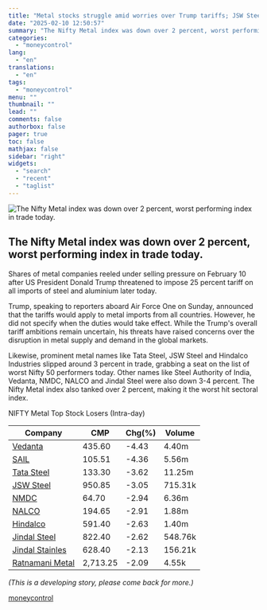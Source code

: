 ```yaml
---
title: "Metal stocks struggle amid worries over Trump tariffs; JSW Steel, Tata Steel, Hindalco fall 3-4%"
date: "2025-02-10 12:50:57"
summary: "The Nifty Metal index was down over 2 percent, worst performing index in trade today. Shares of metal companies reeled under selling pressure on February 10 after US President Donald Trump threatened to impose 25 percent tariff on all imports of steel and aluminium later today.Trump, speaking to reporters aboard..."
categories:
  - "moneycontrol"
lang:
  - "en"
translations:
  - "en"
tags:
  - "moneycontrol"
menu: ""
thumbnail: ""
lead: ""
comments: false
authorbox: false
pager: true
toc: false
mathjax: false
sidebar: "right"
widgets:
  - "search"
  - "recent"
  - "taglist"
---
```


![The Nifty Metal index was down over 2 percent, worst performing index in trade today.](//stat1.moneycontrol.com/mcnews//images/grey_bg.gif "The Nifty Metal index was down over 2 percent, worst performing index in trade today.")

The Nifty Metal index was down over 2 percent, worst performing index in trade today.
-------------------------------------------------------------------------------------

 

Shares of metal companies reeled under selling pressure on February 10 after US President Donald Trump threatened to impose 25 percent tariff on all imports of steel and aluminium later today.

Trump, speaking to reporters aboard Air Force One on Sunday, announced that the tariffs would apply to metal imports from all countries. However, he did not specify when the duties would take effect. While the Trump's overall tariff ambitions remain uncertain, his threats have raised concerns over the disruption in metal supply and demand in the global markets.

Likewise, prominent metal names like Tata Steel, JSW Steel and Hindalco Industries slipped around 3 percent in trade, grabbing a seat on the list of worst Nifty 50 performers today. Other names like Steel Authority of India, Vedanta, NMDC, NALCO and Jindal Steel were also down 3-4 percent. The Nifty Metal index also tanked over 2 percent, making it the worst hit sectoral index.

NIFTY Metal Top Stock Losers (Intra-day)

| Company | CMP | Chg(%) | Volume |
| --- | --- | --- | --- |
| [Vedanta](https://www.moneycontrol.com/india/stockpricequote/mining-minerals/vedanta/SG) | 435.60 | -4.43 | 4.40m |
| [SAIL](https://www.moneycontrol.com/india/stockpricequote/steel-large/sail/SAI) | 105.51 | -4.36 | 5.56m |
| [Tata Steel](https://www.moneycontrol.com/india/stockpricequote/tata-steel/tatasteel/TIS) | 133.30 | -3.62 | 11.25m |
| [JSW Steel](https://www.moneycontrol.com/india/stockpricequote/steel-large/jswsteel/JSW01) | 950.85 | -3.05 | 715.31k |
| [NMDC](https://www.moneycontrol.com/india/stockpricequote/mining-minerals/nmdc/NMD02) | 64.70 | -2.94 | 6.36m |
| [NALCO](https://www.moneycontrol.com/india/stockpricequote/aluminium/nalco/NAC) | 194.65 | -2.91 | 1.88m |
| [Hindalco](https://www.moneycontrol.com/india/stockpricequote/hindalco/hindalco/HI) | 591.40 | -2.63 | 1.40m |
| [Jindal Steel](https://www.moneycontrol.com/india/stockpricequote/steel-sponge-iron/jindalsteel/JSP) | 822.40 | -2.62 | 548.76k |
| [Jindal Stainles](https://www.moneycontrol.com/india/stockpricequote/steel-medium-small/jindalstainles/JSL01) | 628.40 | -2.13 | 156.21k |
| [Ratnamani Metal](https://www.moneycontrol.com/india/stockpricequote/steel-tubes-pipes/ratnamanimetal/RMT) | 2,713.25 | -2.09 | 4.55k |

*(This is a developing story, please come back for more.)*

[moneycontrol](https://www.moneycontrol.com/news/business/markets/metal-stocks-struggle-amid-worries-over-trump-tariffs-jsw-steel-tata-steel-hindalco-fall-2-3-12935302.html)
